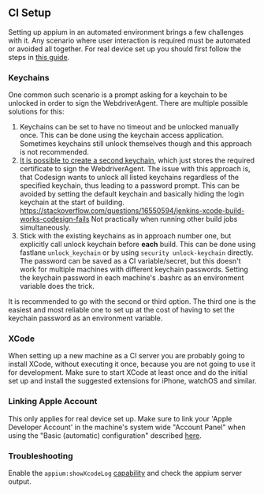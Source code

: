 ## CI Setup

Setting up appium in an automated environment brings a few challenges with it.
Any scenario where user interaction is required must be automated or avoided all together.
For real device set up you should first follow the steps in [this guide](https://github.com/appium/appium-xcuitest-driver/blob/master/docs/real-device-config.md).

### Keychains

One common such scenario is a prompt asking for a keychain to be unlocked in order to sign the WebdriverAgent.
There are multiple possible solutions for this:

1. Keychains can be set to have no timeout and be unlocked manually once. This can be done using the keychain access application. Sometimes keychains still unlock themselves though and this approach is not recommended.
2. [It is possible to create a second keychain](https://github.com/appium/appium-xcuitest-driver/blob/master/README.md#real-device-security-settings), which just stores the required certificate to sign the WebdriverAgent.
The issue with this approach is, that Codesign wants to unlock all listed keychains regardless of the specified keychain, thus leading to a password prompt.
This can be avoided by setting the default keychain and basically hiding the login keychain at the start of building.
https://stackoverflow.com/questions/16550594/jenkins-xcode-build-works-codesign-fails
Not practically when running other build jobs simultaneously.
3. Stick with the existing keychains as in approach number one, but explicitly call unlock keychain before **each** build. This can be done using fastlane `unlock_keychain` or by using `security unlock-keychain` directly.
The password can be saved as a CI variable/secret, but this doesn't work for multiple machines with different keychain passwords. Setting the keychain password in each machine's .bashrc as an environment variable does the trick.

It is recommended to go with the second or third option.
The third one is the easiest and most reliable one to set up at the cost of having to set the keychain password as an environment variable.

### XCode

When setting up a new machine as a CI server you are probably going to install XCode, without executing it once, because you are not going to use it for development.
Make sure to start XCode at least once and do the initial set up and install the suggested extensions for iPhone, watchOS and similar.

### Linking Apple Account

This only applies for real device set up.
Make sure to link your 'Apple Developer Account' in the machine's system wide "Account Panel" when using the "Basic (automatic) configuration" described [here](https://github.com/appium/appium-xcuitest-driver/blob/master/docs/real-device-config.md#basic-automatic-configuration).

### Troubleshooting

Enable the `appium:showXcodeLog` [capability](https://github.com/appium/appium-xcuitest-driver#webdriveragent) and check the appium server output.
